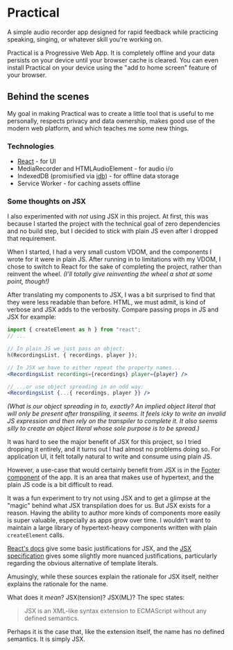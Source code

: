 # Practical

A simple audio recorder app designed for rapid feedback while practicing speaking, singing, or whatever skill you're working on.

Practical is a Progressive Web App. It is completely offline and your data persists on your device until your browser cache is cleared. You can even install Practical on your device using the "add to home screen" feature of your browser.

## Behind the scenes

My goal in making Practical was to create a little tool that is useful to me personally, respects privacy and data ownership, makes good use of the modern web platform, and which teaches me some new things.

### Technologies

- [React](https://github.com/facebook/react) - for UI
- MediaRecorder and HTMLAudioElement - for audio i/o
- IndexedDB (promisified via [idb](https://github.com/jakearchibald/idb)) - for offline data storage
- Service Worker - for caching assets offline

### Some thoughts on JSX

I also experimented with _not_ using JSX in this project. At first, this was because I started the project with the technical goal of zero dependencies and no build step, but I decided to stick with plain JS even after I dropped that requirement.

When I started, I had a very small custom VDOM, and the components I wrote for it were in plain JS. After running in to limitations with my VDOM, I chose to switch to React for the sake of completing the project, rather than reinvent the wheel. _(I'll totally give reinventing the wheel a shot at some point, though!)_

After translating my components to JSX, I was a bit surprised to find that they were less readable than before. HTML, we must admit, is kind of verbose and JSX adds to the verbosity. Compare passing props in JS and JSX for example:

```js
import { createElement as h } from "react";
// ...

// In plain JS we just pass an object:
h(RecordingsList, { recordings, player });
```

```jsx
// In JSX we have to either repeat the property names...
<RecordingsList recordings={recordings} player={player} />
```

```jsx
// ...or use object spreading in an odd way:
<RecordingsList {...{ recordings, player }} />
```

_(What is our object spreading in to, exactly? An implied object literal that will only be present after transpiling, it seems. It feels icky to write an invalid JS expression and then rely on the transpiler to complete it. It also seems silly to create an object literal whose sole purpose is to be spread.)_

It was hard to see the major benefit of JSX for this project, so I tried dropping it entirely, and it turns out I had almost no problems doing so. For application UI, it felt totally natural to write and consume using plain JS.

However, a use-case that would certainly benefit from JSX is in the [Footer component](/src/components/Footer.js) of the app. It is an area that makes use of hypertext, and the plain JS code is a bit difficult to read.

It was a fun experiment to try not using JSX and to get a glimpse at the "magic" behind what JSX transpilation does for us. But JSX exists for a reason. Having the ability to author more kinds of components more easily is super valuable, especially as apps grow over time. I wouldn't want to maintain a large library of hypertext-heavy components written with plain `createElement` calls.

[React's docs](https://reactjs.org/docs/introducing-jsx.html#why-jsx) give some basic justifications for JSX, and the [JSX specification](https://facebook.github.io/jsx/) gives some slightly more nuanced justifications, particularly regarding the obvious alternative of template literals.

Amusingly, while these sources explain the rationale for JSX itself, neither explains the rationale for the name.

What does it _mean_? JSX(tension)? JSX(ML)? The spec states:

> JSX is an XML-like syntax extension to ECMAScript without any defined semantics.

Perhaps it is the case that, like the extension itself, the name has no defined semantics. It is simply JSX.
